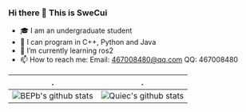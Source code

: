 ### Hi there 👋 This is SweCui

- 🎓 I am an undergraduate student
- 🦾 I can program in C++, Python and Java
- 🌱 I’m currently learning ros2
- 📫 How to reach me: Email: 467008480@qq.com QQ: 467008480

<!--   stats + languages -->
| .                                                                                                                                       | .                                                                                                                         |
|-----------------------------------------------------------------------------------------------------------------------------------------|---------------------------------------------------------------------------------------------------------------------------|
| ![BEPb's github stats](https://github-readme-stats.vercel.app/api?username=BEPb&show_icons=true&theme=radical&include_all_commits=true) | ![Quiec's github stats](https://github-readme-stats.vercel.app/api/top-langs/?username=BEPb&theme=radical&layout=compact) |


